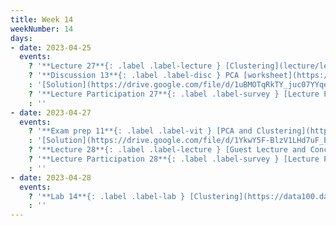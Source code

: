 ```yaml
---
title: Week 14
weekNumber: 14
days:
- date: 2023-04-25
  events:
    ? '**Lecture 27**{: .label .label-lecture } [Clustering](lecture/lec27)'
    ? '**Discussion 13**{: .label .label-disc } PCA [worksheet](https://drive.google.com/file/d/1mqRSBShsdiKqymMf0wfQfwaw-_hJsdcl/view?usp=sharing), [notebook](https://data100.datahub.berkeley.edu/hub/user-redirect/git-pull?repo=https%3A%2F%2Fgithub.com%2FDS-100%2Fsp23&branch=main&urlpath=lab%2Ftree%2Fsp23%2Fdisc%2Fdisc13%2Fdisc13.ipynb)' 
    : '[Solution](https://drive.google.com/file/d/1uBMOTqRkTY_juc07YYqeB-Zxupb4e1EU/view?usp=sharing)'
    ? '**Lecture Participation 27**{: .label .label-survey } [Lecture Participation 27](https://app.sli.do/event/pJisCdewCAuPx7JQfSYx6s/embed/polls/1ebc99d5-4eb2-4496-97a8-66255f710282)'
    : ''
- date: 2023-04-27
  events:
    ? '**Exam prep 11**{: .label .label-vit } [PCA and Clustering](https://drive.google.com/file/d/1TSNKGboLzZPI8K89FbaLgixYPxCHbPxB/view?usp=sharing)'
    : '[Solution](https://drive.google.com/file/d/1YkwY5F-BlzV1LHd7uF_b97irTEFsOBkL/view?usp=sharing)'
    ? '**Lecture 28**{: .label .label-lecture } [Guest Lecture and Conclusion](lecture/lec28)'
    ? '**Lecture Participation 28**{: .label .label-survey } [Lecture Participation 28](https://app.sli.do/event/bJxg9w9zAbnY5JfNTGez3f/embed/polls/22c1ceea-eacf-486b-a3d3-7204889af979)'
    : ''
- date: 2023-04-28
  events:
    ? '**Lab 14**{: .label .label-lab } [Clustering](https://data100.datahub.berkeley.edu/hub/user-redirect/git-pull?repo=https%3A%2F%2Fgithub.com%2FDS-100%2Fsp23&branch=main&urlpath=lab%2Ftree%2Fsp23%2Flab%2Flab14%2Flab14.ipynb) (due May 2)'
    : ''
---
```

